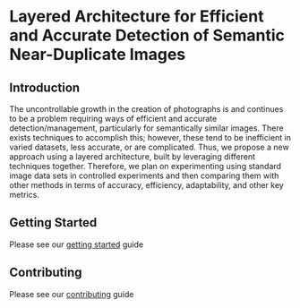 # Layered Architecture for Efficient and Accurate Detection of Semantic Near-Duplicate Images

## Introduction

The uncontrollable growth in the creation of photographs is and continues to be a problem requiring ways of efficient and accurate detection/management, particularly for semantically similar images. There exists techniques to accomplish this; however, these tend to be inefficient in varied datasets, less accurate, or are complicated. Thus, we propose a new approach using a layered architecture, built by leveraging different techniques together. Therefore, we plan on experimenting using standard image data sets in controlled experiments and then comparing them with other methods in terms of accuracy, efficiency, adaptability, and other key metrics.

## Getting Started

Please see our [getting started](GetStarted.md) guide

## Contributing

Please see our [contributing](Contributing.md) guide

